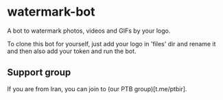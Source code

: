 # watermark-bot
A bot to watermark photos, videos and GIFs by your logo.

To clone this bot for yourself, just add your logo in 'files' dir and rename it and then also add your token and run the bot.

## Support group
If you are from Iran, you can join to (our PTB group)[t.me/ptbir].
